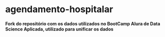 # agendamento-hospitalar

#### Fork do repositório com os dados utilizados no BootCamp Alura de Data Science Aplicada, utilizado para unificar os dados
